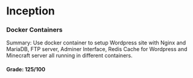 # Inception 
### Docker Containers

Summary: Use docker container to setup Wordpress site with Nginx and MariaDB, FTP server, Adminer Interface, Redis Cache for Wordpress and Minecraft server all running in different containers.

#### Grade: 125/100
